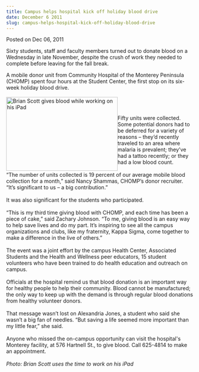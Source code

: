 ```yaml
---
title: Campus helps hospital kick off holiday blood drive
date: December 6 2011
slug: campus-helps-hospital-kick-off-holiday-blood-drive
---
```


 



<span class="date">Posted on Dec 06, 2011    </span>
<p>Sixty students, staff and faculty members turned out to donate
blood on a Wednesday in late November, despite the crush of work
they needed to complete before leaving for the fall break.</p>
<p>A mobile donor unit from Community Hospital of the Monterey
Peninsula (CHOMP) spent four hours at the Student Center, the first
stop on its six-week holiday blood drive.<br>
<br>
<img alt="Brian Scott gives blood while working on his iPad" src="https://news.csumb.edu/sites/default/files/65/attachments/news/images/blood_drive.jpg" style="float:left; width:300px; height:199px"/></br></br></p>
<p class="small">Fifty units were collected. Some potential donors
had to be deferred for a variety of reasons &#x2013; they&#x2019;d recently
traveled to an area where malaria is prevalent; they&#x2019;ve had a
tattoo recently; or they had a low blood count.<br>
<br>
&#x201C;The number of units collected is 19 percent of our average mobile
blood collection for a month,&#x201D; said Nancy Shammas, CHOMP&#x2019;s donor
recruiter. &#x201C;It&#x2019;s significant to us &#x2013; a big contribution.&#x201D;<br>
<br>
It was also significant for the students who participated.<br>
<br>
&#x201C;This is my third time giving blood with CHOMP, and each time has
been a piece of cake,&#x201D; said Zachary Johnson. &#x201C;To me, giving blood
is an easy way to help save lives and do my part. It&#x2019;s inspiring to
see all the campus organizations and clubs, like my fraternity,
Kappa Sigma, come together to make a difference in the live of
others.&#x201D;<br>
<br>
The event was a joint effort by the campus Health Center,
Associated Students and the Health and Wellness peer educators, 15
student volunteers who have been trained to do health education and
outreach on campus.<br>
<br>
Officials at the hospital remind us that blood donation is an
important way for healthy people to help their community. Blood
cannot be manufactured; the only way to keep up with the demand is
through regular blood donations from healthy volunteer
donors.<br>
<br>
That message wasn&#x2019;t lost on Alexandria Jones, a student who said
she wasn&#x2019;t a big fan of needles. &#x201C;But saving a life seemed more
important than my little fear,&#x201D; she said.<br>
<br>
Anyone who missed the on-campus opportunity can visit the
hospital&apos;s Monterey facility, at 576 Hartnell St., to give blood.
Call 625-4814 to make an appointment.<br>
<br>
<em>Photo: Brian Scott uses the time to work on his iPad</em><br>
&#xA0;</br></br></br></br></br></br></br></br></br></br></br></br></br></br></br></br></br></p>





```
